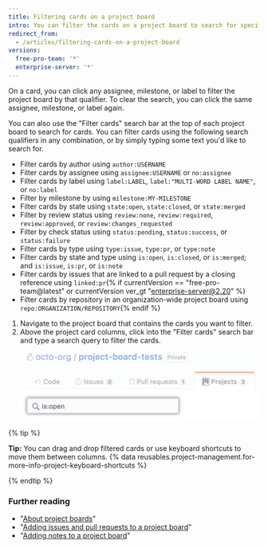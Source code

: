 ```yaml
---
title: Filtering cards on a project board
intro: You can filter the cards on a project board to search for specific cards or view a subset of the cards.
redirect_from:
  - /articles/filtering-cards-on-a-project-board
versions:
  free-pro-team: '*'
  enterprise-server: '*'
---
```


On a card, you can click any assignee, milestone, or label to filter the project board by that qualifier. To clear the search, you can click the same assignee, milestone, or label again.

You can also use the "Filter cards" search bar at the top of each project board to search for cards. You can filter cards using the following search qualifiers in any combination, or by simply typing some text you'd like to search for.

- Filter cards by author using `author:USERNAME`
- Filter cards by assignee using `assignee:USERNAME` or `no:assignee`
- Filter cards by label using `label:LABEL`, `label:"MULTI-WORD LABEL NAME"`, or `no:label`
- Filter by milestone by using `milestone:MY-MILESTONE`
- Filter cards by state using `state:open`, `state:closed`, or `state:merged`
- Filter by review status using `review:none`, `review:required`, `review:approved`, or `review:changes_requested`
- Filter by check status using `status:pending`, `status:success`, or `status:failure`
- Filter cards by type using `type:issue`, `type:pr`, or `type:note`
- Filter cards by state and type using `is:open`, `is:closed`, or `is:merged`; and `is:issue`, `is:pr`, or `is:note`
- Filter cards by issues that are linked to a pull request by a closing reference using `linked:pr`{% if currentVersion == "free-pro-team@latest" or currentVersion ver_gt "enterprise-server@2.20" %}
- Filter cards by repository in an organization-wide project board using `repo:ORGANIZATION/REPOSITORY`{% endif %}

1. Navigate to the project board that contains the cards you want to filter.
2. Above the project card columns, click into the "Filter cards" search bar and type a search query to filter the cards.
![Filter card search bar](/assets/images/help/projects/filter-card-search-bar.png)

{% tip %}

**Tip:** You can drag and drop filtered cards or use keyboard shortcuts to move them between columns. {% data reusables.project-management.for-more-info-project-keyboard-shortcuts %}

{% endtip %}

### Further reading

- "[About project boards](/articles/about-project-boards)"
- "[Adding issues and pull requests to a project board](/articles/adding-issues-and-pull-requests-to-a-project-board)"
- "[Adding notes to a project board](/articles/adding-notes-to-a-project-board)"
